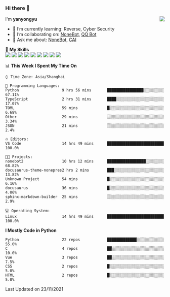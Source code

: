 ### Hi there 👋

<a href="#">
  <img align="right" src="https://github-readme-stats.vercel.app/api?username=yanyongyu&count_private=true&show_icons=true&bg_color=15,f2f7fd,E0EAFC" />
</a>

I'm **yanyongyu**

- 🌱 I’m currently learning: Reverse, Cyber Security
- 👯 I’m collaborating on: [NoneBot](https://github.com/nonebot), [QQ Bot](https://github.com/Mrs4s/go-cqhttp)
- 💬 Ask me about: [NoneBot](https://github.com/nonebot), [CAI](https://github.com/cscs181/CAI)

🌟 **My Skills**  
![](https://img.shields.io/badge/-Python-3e74a2?style=flat-square&logo=Python&logoColor=fff)
![](https://img.shields.io/badge/-Node.js-339933?style=flat-square&logo=Node.js&logoColor=fff)
![](https://img.shields.io/badge/-Vue-4fc08d?style=flat-square&logo=Vue.js&logoColor=fff)
![](https://img.shields.io/badge/-React-2d98ce?style=flat-square&logo=React&logoColor=fff)
![](https://img.shields.io/badge/-Docker-2496ED?style=flat-square&logo=Docker&logoColor=fff)
![](https://img.shields.io/badge/-Linux-000000?style=flat-square&logo=Linux&logoColor=fff)
![](https://img.shields.io/badge/-MySQL-4479A1?style=flat-square&logo=MySQL&logoColor=fff)
![](https://img.shields.io/badge/-Redis-DC382D?style=flat-square&logo=Redis&logoColor=fff)
![](https://img.shields.io/badge/-MongoDB-47A248?style=flat-square&logo=MongoDB&logoColor=fff)

<!--START_SECTION:waka-->
📊 **This Week I Spent My Time On** 

```text
⌚︎ Time Zone: Asia/Shanghai

💬 Programming Languages: 
Python                   9 hrs 56 mins       ████████████████░░░░░░░░░   67.11% 
TypeScript               2 hrs 31 mins       ████░░░░░░░░░░░░░░░░░░░░░   17.07% 
TOML                     59 mins             █░░░░░░░░░░░░░░░░░░░░░░░░   6.68% 
Other                    29 mins             ░░░░░░░░░░░░░░░░░░░░░░░░░   3.34% 
JSON                     21 mins             ░░░░░░░░░░░░░░░░░░░░░░░░░   2.4%

🔥 Editors: 
VS Code                  14 hrs 49 mins      █████████████████████████   100.0%

🐱‍💻 Projects: 
nonebot2                 10 hrs 12 mins      █████████████████░░░░░░░░   68.82% 
docusaurus-theme-nonepres2 hrs 2 mins        ███░░░░░░░░░░░░░░░░░░░░░░   13.82% 
Unknown Project          54 mins             █░░░░░░░░░░░░░░░░░░░░░░░░   6.16% 
docusaurus               36 mins             █░░░░░░░░░░░░░░░░░░░░░░░░   4.06% 
sphinx-markdown-builder  25 mins             ░░░░░░░░░░░░░░░░░░░░░░░░░   2.9%

💻 Operating System: 
Linux                    14 hrs 49 mins      █████████████████████████   100.0%

```

**I Mostly Code in Python** 

```text
Python                   22 repos            █████████████░░░░░░░░░░░░   55.0% 
C                        4 repos             ██░░░░░░░░░░░░░░░░░░░░░░░   10.0% 
Vue                      3 repos             ██░░░░░░░░░░░░░░░░░░░░░░░   7.5% 
CSS                      2 repos             █░░░░░░░░░░░░░░░░░░░░░░░░   5.0% 
HTML                     2 repos             █░░░░░░░░░░░░░░░░░░░░░░░░   5.0%

```



 Last Updated on 23/11/2021
<!--END_SECTION:waka-->
